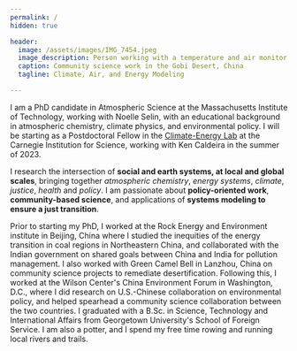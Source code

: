 ```yaml
---
permalink: /
hidden: true

header:
  image: /assets/images/IMG_7454.jpeg
  image_description: Person working with a temperature and air monitor in the desert
  caption: Community science work in the Gobi Desert, China 
  tagline: Climate, Air, and Energy Modeling

---
```

I am a PhD candidate in Atmospheric Science at the Massachusetts Institute of Technology, working with Noelle Selin, with an educational background in atmospheric chemistry, climate physics, and environmental policy. I will be starting as a Postdoctoral Fellow in the [Climate-Energy Lab](https://climate-energy.org/) at the Carnegie Institution for Science, working with Ken Caldeira in the summer of 2023.

I research the intersection of **social and earth systems, at local and global scales**, bringing together *atmospheric chemistry*, *energy systems*, *climate*, *justice*, *health* and *policy*. I am passionate about **policy-oriented work**, **community-based science**, and applications of **systems modeling to ensure a just transition**. 

Prior to starting my PhD, I worked at the Rock Energy and Environment institute in Beijing, China where I studied the inequities of the energy transition in coal regions in Northeastern China, and collaborated with the Indian government on shared goals between China and India for pollution management. I also worked with Green Camel Bell in Lanzhou, China on community science projects to remediate desertification. Following this, I worked at the Wilson Center's China Environment Forum in Washington, D.C., where I did research on U.S.-Chinese collaboration on environmental policy, and helped spearhead a community science collaboration between the two countries. I graduated with a B.Sc. in Science, Technology and International Affairs from Georgetown University's School of Foreign Service. I am also a potter, and I spend my free time rowing and running local rivers and trails.
